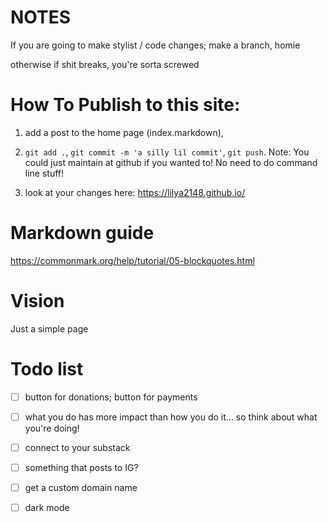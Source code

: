 # NOTES
If you are going to make stylist / code changes; make a branch, homie

otherwise if shit breaks, you're sorta screwed

# How To Publish to this site:

1) add a post to the home page (index.markdown), 

2) `git add .`, `git commit -m 'a silly lil commit'`, `git push`. Note: You could just maintain at github if you wanted to! No need to do command line stuff!

3) look at your changes here: https://lilya2148.github.io/

# Markdown guide
https://commonmark.org/help/tutorial/05-blockquotes.html

# Vision
Just a simple page

# Todo list
- [ ] button for donations; button for payments


- [ ] what you do has more impact than how you do it... so think about what you're doing!
- [ ] connect to your substack
- [ ] something that posts to IG?
- [ ] get a custom domain name


- [ ] dark mode
